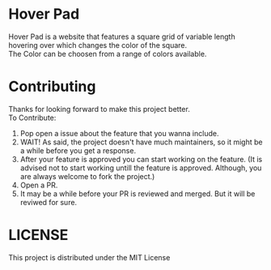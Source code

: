 # Hover Pad

Hover Pad is a website that features a square grid of variable length hovering over which changes the color of the square.<br/>
The Color can be choosen from a range of colors available.

# Contributing

Thanks for looking forward to make this project better.
<br/>
To Contribute:
1) Pop open a issue about the feature that you wanna include.
2) WAIT! As said, the project doesn't have much maintainers, so it might be a while before you get a response.
3) After your feature is approved you can start working on the feature. (It is advised not to start working untill the feature is approved. Although, you are always welcome to fork the project.)
4) Open a PR.
5) It may be a while before your PR is reviewed and merged. But it will be reviwed for sure.

# LICENSE

This project is distributed under the MIT License
